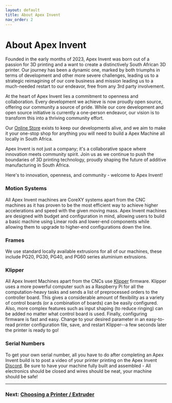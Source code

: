 ```yaml
---
layout: default
title: About Apex Invent
nav_order: 2
---
```

# About Apex Invent

Founded in the early months of 2023, Apex Invent was born out of a passion for 3D printing and a want to create a distinctively South African 3D printer. Our journey has been a dynamic one, marked by both triumphs in terms of development and other more severe challenges, leading us to a strategic reimagining of our core business and mission leading us to a much-needed restart to our endeavor, free from any 3rd party involvement.

At the heart of Apex Invent lies a commitment to openness and collaboration. Every development we achieve is now proudly open source, offering our community a source of pride. While our core development and open source initiative is currently a one-person endeavor, our vision is to transform this into a thriving community effort.

Our [Online Store](https://apexinvent.co.za/) exists to keep our developments alive, and we aim to make it your one-stop shop for anything you will need to build a Apex Machine all locally in South Africa.

Apex Invent is not just a company; it's a collaborative space where innovation meets community spirit. Join us as we continue to push the boundaries of 3D printing technology, proudly shaping the future of additive manufacturing in South Africa.

Here's to innovation, openness, and community - welcome to Apex Invent!


### Motion Systems

All Apex Invent machines are CoreXY systems apart from the CNC machines as it has proven to be the most efficient way to achieve higher accelerations and speed with the given moving mass. Apex Invent machines are designed with budget and configuration in mind, allowing users to build a basic machine using Linear rods and lower-end components while allowing them to upgrade to higher-end configurations down the line.

### Frames
We use standard locally available extrusions for all of our machines, these include PG20, PG30, PG40, and PG60 series aluminium extrusions.

### Klipper

All Apex Invent Machines apart from the CNCs use [Klipper](https://www.klipper3d.org/Overview.html) firmware. Klipper uses a more powerful computer such as a Raspberry Pi for all the computation-heavy tasks and sends a list of preprocessed orders to the controller board. This gives a considerable amount of flexibility as a variety of control boards (or a combination of boards) can be easily configured. Also, more complex features such as input shaping (to reduce ringing) can be added no matter what control board is used. Finally, configuring firmware is fast and easy. Change to your desired parameter in an easy-to-read printer configuration file, save, and restart Klipper--a few seconds later the printer is ready to go!

### Serial Numbers

To get your own serial number, all you have to do after completing an Apex Invent build is to post a video of your printer printing on the Apex Invent [Discord](https://discord.gg/vhEEsyMe3b). Be sure to have your machine fully built and assembled - All electronics should be closed and wires should be neat, your machine should be safe!

---

### Next: [Choosing a Printer / Extruder](./hardware.md)
